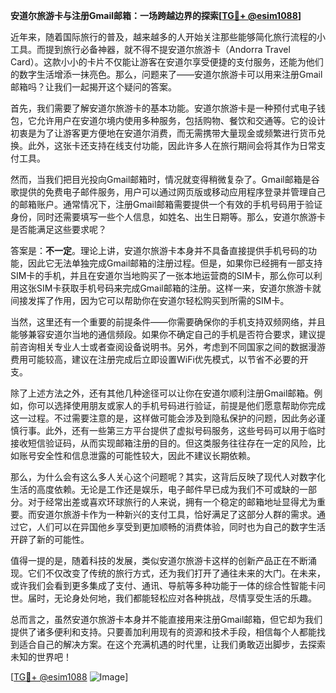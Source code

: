 **安道尔旅游卡与注册Gmail邮箱：一场跨越边界的探索[[TG💪+ @esim1088](https://t.me/s/esim1088)]**

近年来，随着国际旅行的普及，越来越多的人开始关注那些能够简化旅行流程的小工具。而提到旅行必备神器，就不得不提安道尔旅游卡（Andorra Travel Card）。这款小小的卡片不仅能让游客在安道尔享受便捷的支付服务，还能为他们的数字生活增添一抹亮色。那么，问题来了——安道尔旅游卡可以用来注册Gmail邮箱吗？让我们一起揭开这个疑问的答案。

首先，我们需要了解安道尔旅游卡的基本功能。安道尔旅游卡是一种预付式电子钱包，它允许用户在安道尔境内使用多种服务，包括购物、餐饮和交通等。它的设计初衷是为了让游客更方便地在安道尔消费，而无需携带大量现金或频繁进行货币兑换。此外，这张卡还支持在线支付功能，因此许多人在旅行期间会将其作为日常支付工具。

然而，当我们把目光投向Gmail邮箱时，情况就变得稍微复杂了。Gmail邮箱是谷歌提供的免费电子邮件服务，用户可以通过网页版或移动应用程序登录并管理自己的邮箱账户。通常情况下，注册Gmail邮箱需要提供一个有效的手机号码用于验证身份，同时还需要填写一些个人信息，如姓名、出生日期等。那么，安道尔旅游卡是否能满足这些要求呢？

答案是：**不一定**。理论上讲，安道尔旅游卡本身并不具备直接提供手机号码的功能，因此它无法单独完成Gmail邮箱的注册过程。但是，如果你已经拥有一部支持SIM卡的手机，并且在安道尔当地购买了一张本地运营商的SIM卡，那么你可以利用这张SIM卡获取手机号码来完成Gmail邮箱的注册。这样一来，安道尔旅游卡就间接发挥了作用，因为它可以帮助你在安道尔轻松购买到所需的SIM卡。

当然，这里还有一个重要的前提条件——你需要确保你的手机支持双频网络，并且能够兼容安道尔当地的通信频段。如果你不确定自己的手机是否符合要求，建议提前咨询相关专业人士或者查阅设备说明书。另外，考虑到不同国家之间的数据漫游费用可能较高，建议在注册完成后立即设置WiFi优先模式，以节省不必要的开支。

除了上述方法之外，还有其他几种途径可以让你在安道尔顺利注册Gmail邮箱。例如，你可以选择使用朋友或家人的手机号码进行验证，前提是他们愿意帮助你完成这一过程。不过需要注意的是，这样做可能会涉及到隐私保护的问题，因此务必谨慎行事。此外，还有一些第三方平台提供了虚拟号码服务，这些号码可以用于临时接收短信验证码，从而实现邮箱注册的目的。但这类服务往往存在一定的风险，比如账号安全性和信息泄露的可能性较大，因此不建议长期依赖。

那么，为什么会有这么多人关心这个问题呢？其实，这背后反映了现代人对数字化生活的高度依赖。无论是工作还是娱乐，电子邮件早已成为我们不可或缺的一部分。对于经常出差或喜欢环球旅行的人来说，拥有一个稳定的邮箱地址显得尤为重要。而安道尔旅游卡作为一种新兴的支付工具，恰好满足了这部分人群的需求。通过它，人们可以在异国他乡享受到更加顺畅的消费体验，同时也为自己的数字生活开辟了新的可能性。

值得一提的是，随着科技的发展，类似安道尔旅游卡这样的创新产品正在不断涌现。它们不仅改变了传统的旅行方式，还为我们打开了通往未来的大门。在未来，或许我们会看到更多集成了支付、通讯、导航等多种功能于一体的综合性智能卡问世。届时，无论身处何地，我们都能轻松应对各种挑战，尽情享受生活的乐趣。

总而言之，虽然安道尔旅游卡本身并不能直接用来注册Gmail邮箱，但它却为我们提供了诸多便利和支持。只要善加利用现有的资源和技术手段，相信每个人都能找到适合自己的解决方案。在这个充满机遇的时代里，让我们勇敢迈出脚步，去探索未知的世界吧！

[[TG💪+ @esim1088](https://t.me/s/esim1088) ![Image](https://i.postimg.cc/4NQfJmqS/Snipaste-2025-05-13-00-14-12.png)]